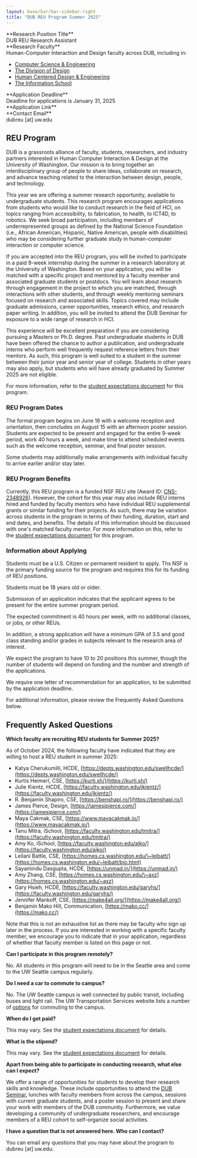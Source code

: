 ```yaml
---
layout: base/bar/bar-sidebar-right
title: "DUB REU Program Summer 2025"
---
```


<!----------------------------------------------------------------------------->

<div class="row">
<div class="col-md-4" markdown="block">
**Research Position Title**
</div>
<div class="col-md-8" markdown="block">
DUB REU Research Assistant
</div>
</div>

<div class="row">
<div class="col-md-4" markdown="block">
**Research Faculty**
</div>
<div class="col-md-8" markdown="block">
Human-Computer Interaction and Design faculty across DUB, including in:

- [Computer Science & Engineering](http://www.cs.washington.edu)
- [The Division of Design](http://art.washington.edu/design)
- [Human Centered Design & Engineering](http://www.hcde.washington.edu)
- [The Information School](http://ischool.uw.edu)

<!-- faculty members  -->

</div>
</div>

<div class="row">
<div class="col-md-4" markdown="block">
**Application Deadline**
</div>
<div class="col-md-8" markdown="block">
Deadline for applications is January 31, 2025
</div>
</div>

<div class="row">
<div class="col-md-4" markdown="block">
**Application Link**
</div>
<div class="col-md-8" markdown="block">
<https://etap.nsf.gov/award/7098/opportunity/10161>
</div>
</div>

<div class="row">
<div class="col-md-4" markdown="block">
**Contact Email**
</div>
<div class="col-md-8" markdown="block">
dubreu [at] uw.edu
</div>
</div>

## REU Program

DUB is a grassroots alliance of faculty, students, researchers, and industry partners interested in Human Computer Interaction & Design at the University of Washington. Our mission is to bring together an interdisciplinary group of people to share ideas, collaborate on research, and advance teaching related to the interaction between design, people, and technology.

This year we are offering a summer research opportunity, available to undergraduate students. This research program encourages applications from students who would like to conduct research in the field of HCI, on topics ranging from accessibility, to fabrication, to health, to ICT4D, to robotics. We seek broad participation, including members of underrepresented groups as defined by the National Science Foundation (i.e., African American, Hispanic, Native American, people with disabilities) who may be considering further graduate study in human-computer interaction or computer science.

If you are accepted into the REU program, you will be invited to participate in a paid 9-week internship during the summer in a research laboratory at the University of Washington. Based on your application, you will be matched with a specific project and mentored by a faculty member and associated graduate students or postdocs. You will learn about research through engagement in the project to which you are matched, through interactions with other students, and through weekly mentoring seminars focused on research and associated skills. Topics covered may include graduate admissions, career opportunities, research ethics, and research paper writing. In addition, you will be invited to attend the DUB Seminar for exposure to a wide range of research in HCI.

This experience will be excellent preparation if you are considering pursuing a Masters or Ph.D. degree. Past undergraduate students in DUB have been offered the chance to author a publication, and undergraduate interns who perform well frequently request reference letters from their mentors.  As such, this program is well suited to a student in the summer between their junior year and senior year of college. Students in other years may also apply, but students who will have already graduated by Summer 2025 are not eligible.

For more information, refer to the [student expectations document](https://docs.google.com/document/d/1rZp9QP83v2BVWevAMsBJi4Aj-jCYtmRv10kwtyINmf4/edit?usp=sharing) for this program.

### REU Program Dates
The formal program begins on June 16 with a welcome reception and orientation, then concludes on August 15 with an afternoon poster session. Students are expected to be present and engaged for the entire 9-week period, work 40 hours a week, and make time to attend scheduled events such as the welcome reception, seminar, and final poster session.

Some students may additionally make arrangements with individual faculty to arrive earlier and/or stay later.

### REU Program Benefits
Currently, this REU program is a funded NSF REU site (Award ID: [CNS-2348926](https://www.nsf.gov/awardsearch/showAward?AWD_ID=2348926)). However, the cohort for this year may also include REU interns hired and funded by faculty mentors who have individual REU supplemental grants or similar funding for their projects. As such, there may be variation across students in the program in terms of their funding, duration, start and end dates, and benefits. The details of this information should be discussed with one's matched faculty mentor. For more information on this, refer to the [student expectations document](https://docs.google.com/document/d/1rZp9QP83v2BVWevAMsBJi4Aj-jCYtmRv10kwtyINmf4/edit?usp=sharing) for this program.

<!-- Housing will not be provided, but is available through the university:

<https://hfs.uw.edu/Guest-Housing> -->

### Information about Applying

Students must be a U.S. Citizen or permanent resident to apply. Ths NSF is the primary funding source for the program and requires this for its funding of REU positions.

Students must be 18 years old or older.

Submission of an application indicates that the applicant agrees to be present for the entire summer program period.

The expected commitment is 40 hours per week, with no additional classes, or jobs, or other REUs.

In addition, a strong application will have a minimum GPA of 3.5 and good class standing and/or grades in subjects relevant to the research area of interest.

We expect the program to have 10 to 20 positions this summer, though the number of students will depend on funding and the number and strength of the applications.

We require one letter of recommendation for an application, to be submitted by the application deadline.

For additional information, please review the Frequently Asked Questions below.

## Frequently Asked Questions

**Which faculty are recruiting REU students for Summer 2025?**

As of October 2024, the following faculty have indicated that they are willing to host a REU student in summer 2025:

* Katya Cherukumilli, HCDE, [https://depts.washington.edu/swellhcde/](https://depts.washington.edu/swellhcde/)  
* Kurtis Heimerl, CSE, [https://kurti.sh/](https://kurti.sh/)  
* Julie Kientz, HCDE, [https://faculty.washington.edu/jkientz/](https://faculty.washington.edu/jkientz/)  
* R. Benjamin Shapiro, CSE, [https://benshapi.ro/](https://benshapi.ro/)  
* James Pierce, Design, [https://jamesjpierce.com/](https://jamesjpierce.com/)  
* Maya Cakmak, CSE, [https://www.mayacakmak.io/](https://www.mayacakmak.io/)  
* Tanu Mitra, iSchool, [https://faculty.washington.edu/tmitra/](https://faculty.washington.edu/tmitra/)  
* Amy Ko, iSchool, [https://faculty.washington.edu/ajko/](https://faculty.washington.edu/ajko/)  
* Leilani Battle, CSE, [https://homes.cs.washington.edu/\~leibatt/](https://homes.cs.washington.edu/~leibatt/bio.html)  
* Sayamindu Dasgupta, HCDE, [https://unmad.in/](https://unmad.in/)  
* Amy Zhang, CSE, [https://homes.cs.washington.edu/\~axz](https://homes.cs.washington.edu/~axz)  
* Gary Hsieh, HCDE, [https://faculty.washington.edu/garyhs/](https://faculty.washington.edu/garyhs/)   
* Jennifer Mankoff, CSE, [https://make4all.org/](https://make4all.org/)   
* Benjamin Mako Hill, Communication, [https://mako.cc/](https://mako.cc/) 

Note that this is not an exhaustive list as there may be faculty who sign up later in the process. If you are interested in working with a specific faculty member, we encourage you to indicate that in your application, regardless of whether that faculty member is listed on this page or not.

**Can I participate in this program remotely?**

No. All students in this program will need to be in the Seattle area and come to the UW Seattle campus regularly.

**Do I need a car to commute to campus?**

No. The UW Seattle campus is well connected by public transit, including buses and light rail. The UW Transportation Services website lists a number of [options](https://transportation.uw.edu/getting-here) for commuting to the campus.

**When do I get paid?**

This may vary. See the [student expectations document](https://docs.google.com/document/d/1rZp9QP83v2BVWevAMsBJi4Aj-jCYtmRv10kwtyINmf4/edit?usp=sharing) for details.

**What is the stipend?**

This may vary. See the [student expectations document](https://docs.google.com/document/d/1rZp9QP83v2BVWevAMsBJi4Aj-jCYtmRv10kwtyINmf4/edit?usp=sharing) for details.

**Apart from being able to participate in conducting research, what else can I expect?**

We offer a range of opportunities for students to develop their research skills and knowledge. These include opportunities to attend the [DUB Seminar](https://dub.washington.edu/seminar.html), lunches with faculty members from across the campus, sessions with current graduate students, and a poster session to present and share your work with members of the DUB community. Furthermore, we value developing a community of undergraduate researchers, and encourage members of a REU cohort to self-organize social activities.

**I have a question that is not answered here. Who can I contact?**

You can email any questions that you may have about the program to dubreu [at] uw.edu.
